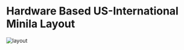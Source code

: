Hardware Based US-International Minila Layout
=============================================

![layout](https://i.imgur.com/Q8kxbGQ.png)

